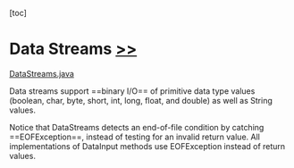 [toc]

# Data Streams [>>](https://docs.oracle.com/javase/tutorial/essential/io/datastreams.html)

[DataStreams.java](https://docs.oracle.com/javase/tutorial/essential/io/examples/DataStreams.java)

Data streams support ==binary I/O== of primitive data type values (boolean, char, byte, short, int, long, float, and double) as well as String values.

Notice that DataStreams detects an end-of-file condition by catching ==EOFException==, instead of testing for an invalid return value. All implementations of DataInput methods use EOFException instead of return values.